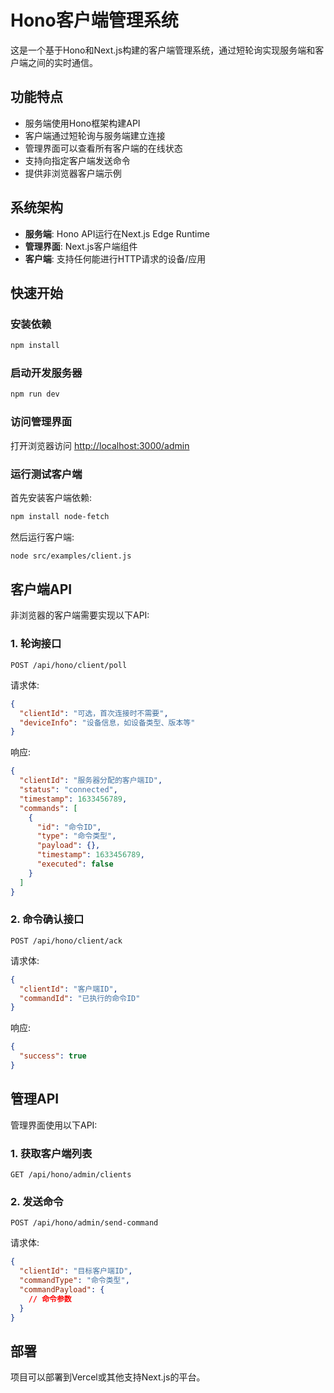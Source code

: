 # Hono客户端管理系统

这是一个基于Hono和Next.js构建的客户端管理系统，通过短轮询实现服务端和客户端之间的实时通信。

## 功能特点

- 服务端使用Hono框架构建API
- 客户端通过短轮询与服务端建立连接
- 管理界面可以查看所有客户端的在线状态
- 支持向指定客户端发送命令
- 提供非浏览器客户端示例

## 系统架构

- **服务端**: Hono API运行在Next.js Edge Runtime
- **管理界面**: Next.js客户端组件
- **客户端**: 支持任何能进行HTTP请求的设备/应用

## 快速开始

### 安装依赖

```bash
npm install
```

### 启动开发服务器

```bash
npm run dev
```

### 访问管理界面

打开浏览器访问 [http://localhost:3000/admin](http://localhost:3000/admin)

### 运行测试客户端

首先安装客户端依赖:

```bash
npm install node-fetch
```

然后运行客户端:

```bash
node src/examples/client.js
```

## 客户端API

非浏览器的客户端需要实现以下API:

### 1. 轮询接口

```
POST /api/hono/client/poll
```

请求体:
```json
{
  "clientId": "可选，首次连接时不需要",
  "deviceInfo": "设备信息，如设备类型、版本等"
}
```

响应:
```json
{
  "clientId": "服务器分配的客户端ID",
  "status": "connected",
  "timestamp": 1633456789,
  "commands": [
    {
      "id": "命令ID",
      "type": "命令类型",
      "payload": {},
      "timestamp": 1633456789,
      "executed": false
    }
  ]
}
```

### 2. 命令确认接口

```
POST /api/hono/client/ack
```

请求体:
```json
{
  "clientId": "客户端ID",
  "commandId": "已执行的命令ID"
}
```

响应:
```json
{
  "success": true
}
```

## 管理API

管理界面使用以下API:

### 1. 获取客户端列表

```
GET /api/hono/admin/clients
```

### 2. 发送命令

```
POST /api/hono/admin/send-command
```

请求体:
```json
{
  "clientId": "目标客户端ID",
  "commandType": "命令类型",
  "commandPayload": {
    // 命令参数
  }
}
```

## 部署

项目可以部署到Vercel或其他支持Next.js的平台。
